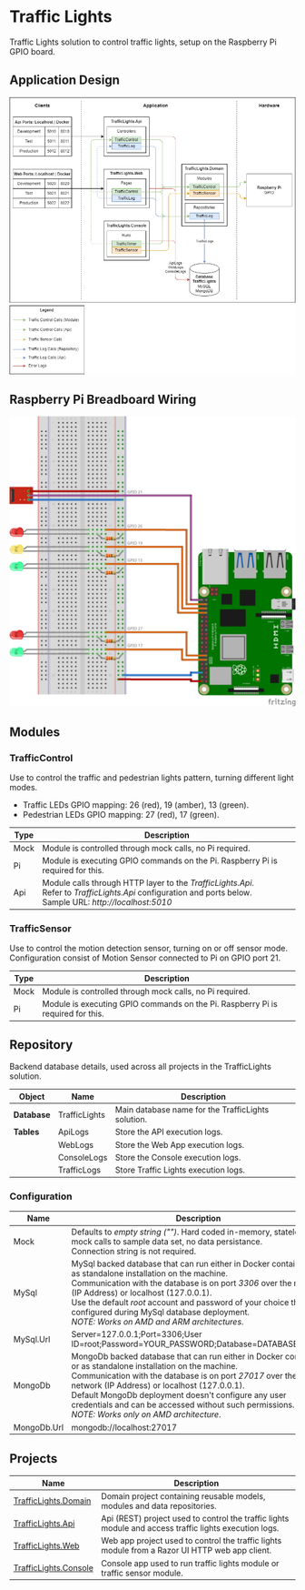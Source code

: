 # Traffic Lights

Traffic Lights solution to control traffic lights, setup on the Raspberry Pi GPIO board.

## Application Design

![Traffic Lights Application](./.docs/TrafficLights.Application.png)

## Raspberry Pi Breadboard Wiring

![Traffic Lights Breadboard](./.docs/TrafficLights.Breadboard.png)

## Modules

### TrafficControl

Use to control the traffic and pedestrian lights pattern, turning different light modes.
- Traffic LEDs GPIO mapping: 26 (red), 19 (amber), 13 (green).
- Pedestrian LEDs GPIO mapping: 27 (red), 17 (green).

|Type|Description|
|-----|-----|
|Mock|Module is controlled through mock calls, no Pi required.|
|Pi|Module is executing GPIO commands on the Pi. Raspberry Pi is required for this.|
|Api|Module calls through HTTP layer to the _TrafficLights.Api_.<br />Refer to _TrafficLights.Api_ configuration and ports below.<br />Sample URL: _http://localhost:5010_|

### TrafficSensor

Use to control the motion detection sensor, turning on or off sensor mode. Configuration consist of Motion Sensor connected to Pi on GPIO port 21.

|Type|Description|
|-----|-----|
|Mock|Module is controlled through mock calls, no Pi required.|
|Pi|Module is executing GPIO commands on the Pi. Raspberry Pi is required for this.|

## Repository

Backend database details, used across all projects in the TrafficLights solution.

|Object|Name|Description|
|-----|-----|-----|
|**Database**|TrafficLights|Main database name for the TrafficLights solution.|
|**Tables**|ApiLogs|Store the API execution logs.|
||WebLogs|Store the Web App execution logs.|
||ConsoleLogs|Store the Console execution logs.|
||TrafficLogs|Store Traffic Lights execution logs.|

### Configuration

|Name|Description|
|-----|-----|
|Mock|Defaults to *empty string ("")*. Hard coded in-memory, stateless, mock calls to sample data set, no data persistance.<br /> Connection string is not required.|
|MySql|MySql backed database that can run either in Docker container or as standalone installation on the machine.<br />Communication with the database is on port _3306_ over the network (IP Address) or localhost (127.0.0.1).<br />Use the default _root_ account and password of your choice that is configured during MySql database deployment.<br>_NOTE: Works on AMD and ARM architectures_.|
|MySql.Url|Server=127.0.0.1;Port=3306;User ID=root;Password=YOUR_PASSWORD;Database=DATABASE_NAME|
|MongoDb|MongoDb backed database that can run either in Docker container or as standalone installation on the machine.<br />Communication with the database is on port _27017_ over the network (IP Address) or localhost (127.0.0.1).<br />Default MongoDb deployment doesn't configure any user credentials and can be accessed without such permissions.<br>_NOTE: Works only on AMD architecture_.|
|MongoDb.Url|mongodb://localhost:27017|

## Projects

|Name|Description|
|-----|-----|
|[TrafficLights.Domain](./.docs/TrafficLights.Domain.md)|Domain project containing reusable models, modules and data repositories.|
|[TrafficLights.Api](./.docs/TrafficLights.Api.md)|Api (REST) project used to control the traffic lights module and access traffic lights execution logs.|
|[TrafficLights.Web](./.docs/TrafficLights.Web.md)|Web app project used to control the traffic lights module from a Razor UI HTTP web app client.|
|[TrafficLights.Console](./.docs/TrafficLights.Console.md)|Console app used to run traffic lights module or traffic sensor module.|